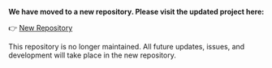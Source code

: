 **We have moved to a new repository. Please visit the updated project here:**

👉 [New Repository](https://github.com/NYCU-NLP/TOCFL)

This repository is no longer maintained. All future updates, issues, and development will take place in the new repository.
